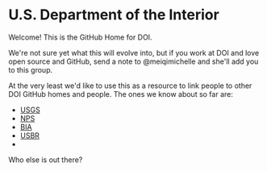 U.S. Department of the Interior
==========

Welcome! This is the GitHub Home for DOI.

We're not sure yet what this will evolve into, but if you work at DOI and love open source and GitHub, send a note to @meiqimichelle and she'll add you to this group.

At the very least we'd like to use this as a resource to link people to other DOI GitHub homes and people. The ones we know about so far are:

+ [USGS](https://github.com/usgs)
+ [NPS](https://github.com/nationalparkservice)
+ [BIA](https://github.com/usindianaffairs)
+ [USBR](https://github.com/usbr)
+ 
Who else is out there?
